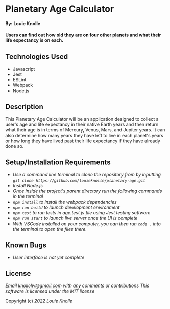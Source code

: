 # Planetary Age Calculator

#### By: Louie Knolle

#### Users can find out how old they are on four other planets and what their life expectancy is on each.

## Technologies Used

* Javascript
* Jest
* ESLint
* Webpack
* Node.js


## Description 

This Planetary Age Calculator will be an application designed to collect a user's age and life expectancy in their native Earth years and then return what their age is in terms of Mercury, Venus, Mars, and Jupiter years. It can also determine how many years they have left to live in each planet's years or how long they have lived past their life expectancy if they have already done so. 


## Setup/Installation Requirements

* _Use a command line terminal to clone the repository from by inputting ```git clone https://github.com/louieknolle/planetary-age.git```_
* _Install Node.js_
* _Once inside the project's parent directory run the following commands in the terminal_
* _```npm install``` to install the webpack dependencies_
* _```npm run build``` to launch development environment_
* _```npm test``` to run tests in age.test.js file using Jest testing software_
* _```npm run start``` to launch live server once the UI is complete_
* _With VSCode installed on your computer, you can then run ```code .``` into the terminal to open the files there._

## Known Bugs

* _User interface is not yet complete_

## License

_Email knollelw@gmail.com with any comments or contributions_
_This software is licensed under the MIT license_

Copyright (c) _2022_ _Louie Knolle_